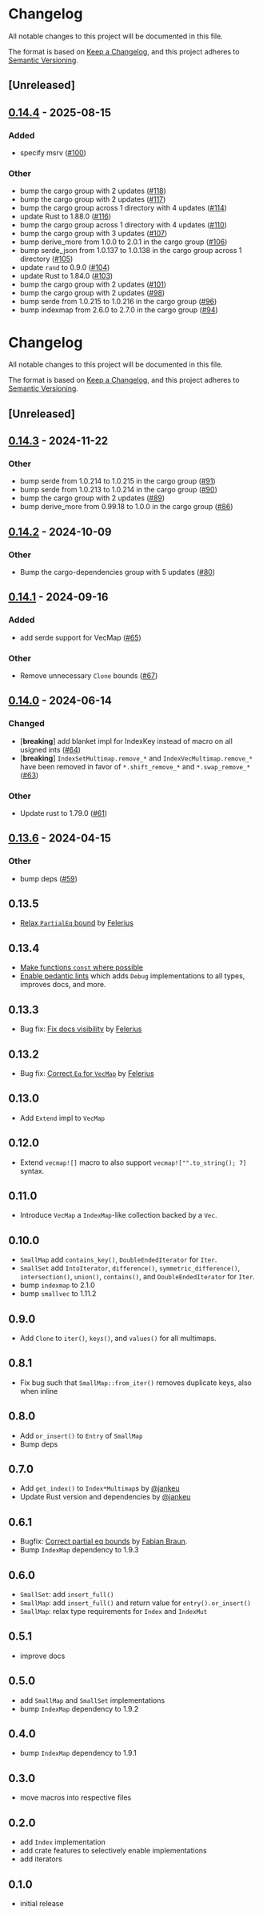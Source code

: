 # Changelog

All notable changes to this project will be documented in this file.

The format is based on [Keep a Changelog](https://keepachangelog.com/en/1.0.0/),
and this project adheres to [Semantic Versioning](https://semver.org/spec/v2.0.0.html).

## [Unreleased]

## [0.14.4](https://github.com/rinde/more_collections/compare/v0.14.3...v0.14.4) - 2025-08-15

### Added

- specify msrv ([#100](https://github.com/rinde/more_collections/pull/100))

### Other

- bump the cargo group with 2 updates ([#118](https://github.com/rinde/more_collections/pull/118))
- bump the cargo group with 2 updates ([#117](https://github.com/rinde/more_collections/pull/117))
- bump the cargo group across 1 directory with 4 updates ([#114](https://github.com/rinde/more_collections/pull/114))
- update Rust to 1.88.0 ([#116](https://github.com/rinde/more_collections/pull/116))
- bump the cargo group across 1 directory with 4 updates ([#110](https://github.com/rinde/more_collections/pull/110))
- bump the cargo group with 3 updates ([#107](https://github.com/rinde/more_collections/pull/107))
- bump derive_more from 1.0.0 to 2.0.1 in the cargo group ([#106](https://github.com/rinde/more_collections/pull/106))
- bump serde_json from 1.0.137 to 1.0.138 in the cargo group across 1 directory ([#105](https://github.com/rinde/more_collections/pull/105))
- update `rand` to 0.9.0 ([#104](https://github.com/rinde/more_collections/pull/104))
- update Rust to 1.84.0 ([#103](https://github.com/rinde/more_collections/pull/103))
- bump the cargo group with 2 updates ([#101](https://github.com/rinde/more_collections/pull/101))
- bump the cargo group with 2 updates ([#98](https://github.com/rinde/more_collections/pull/98))
- bump serde from 1.0.215 to 1.0.216 in the cargo group ([#96](https://github.com/rinde/more_collections/pull/96))
- bump indexmap from 2.6.0 to 2.7.0 in the cargo group ([#94](https://github.com/rinde/more_collections/pull/94))
# Changelog
All notable changes to this project will be documented in this file.

The format is based on [Keep a Changelog](https://keepachangelog.com/en/1.0.0/),
and this project adheres to [Semantic Versioning](https://semver.org/spec/v2.0.0.html).

## [Unreleased]

## [0.14.3](https://github.com/rinde/more_collections/compare/v0.14.2...v0.14.3) - 2024-11-22

### Other

- bump serde from 1.0.214 to 1.0.215 in the cargo group ([#91](https://github.com/rinde/more_collections/pull/91))
- bump serde from 1.0.213 to 1.0.214 in the cargo group ([#90](https://github.com/rinde/more_collections/pull/90))
- bump the cargo group with 2 updates ([#89](https://github.com/rinde/more_collections/pull/89))
- bump derive_more from 0.99.18 to 1.0.0 in the cargo group ([#86](https://github.com/rinde/more_collections/pull/86))

## [0.14.2](https://github.com/rinde/more_collections/compare/v0.14.1...v0.14.2) - 2024-10-09

### Other

- Bump the cargo-dependencies group with 5 updates ([#80](https://github.com/rinde/more_collections/pull/80))

## [0.14.1](https://github.com/rinde/more_collections/compare/v0.14.0...v0.14.1) - 2024-09-16

### Added

- add serde support for VecMap ([#65](https://github.com/rinde/more_collections/pull/65))

### Other

- Remove unnecessary `Clone` bounds ([#67](https://github.com/rinde/more_collections/pull/67))

## [0.14.0](https://github.com/rinde/more_collections/compare/v0.13.6...v0.14.0) - 2024-06-14

### Changed
- [**breaking**] add blanket impl for IndexKey instead of macro on all usigned ints ([#64](https://github.com/rinde/more_collections/pull/64))
- [**breaking**] `IndexSetMultimap.remove_*` and `IndexVecMultimap.remove_*` have been removed in favor of `*.shift_remove_*` and `*.swap_remove_*` ([#63](https://github.com/rinde/more_collections/pull/63))

### Other
- Update rust to 1.79.0 ([#61](https://github.com/rinde/more_collections/pull/61))

## [0.13.6](https://github.com/rinde/more_collections/compare/v0.13.5...v0.13.6) - 2024-04-15

### Other
- bump deps ([#59](https://github.com/rinde/more_collections/pull/59))

## 0.13.5
 - [Relax `PartialEq` bound](https://github.com/rinde/more_collections/pull/53) by [Felerius](https://github.com/Felerius)

## 0.13.4
 - [Make functions `const` where possible](https://github.com/rinde/more_collections/pull/50)
 - [Enable pedantic lints](https://github.com/rinde/more_collections/pull/52/files) which adds `Debug` implementations to all types, improves docs, and more.

## 0.13.3
 - Bug fix: [Fix docs visibility](https://github.com/rinde/more_collections/pull/47) by [Felerius](https://github.com/Felerius)

## 0.13.2
 - Bug fix: [Correct `Eq` for `VecMap`](https://github.com/rinde/more_collections/pull/46) by [Felerius](https://github.com/Felerius)

## 0.13.0
 - Add `Extend` impl to `VecMap`

## 0.12.0
 - Extend `vecmap![]` macro to also support `vecmap!["".to_string(); 7]` syntax.

## 0.11.0
 - Introduce `VecMap` a `IndexMap`-like collection backed by a `Vec`.

## 0.10.0
 - `SmallMap` add `contains_key()`, `DoubleEndedIterator` for `Iter`.
 - `SmallSet` add `IntoIterator`, `difference()`, `symmetric_difference()`, `intersection()`, `union()`,  `contains()`, and `DoubleEndedIterator` for `Iter`.
 - bump `indexmap` to 2.1.0
 - bump `smallvec` to 1.11.2

## 0.9.0
 - Add `Clone` to `iter()`, `keys()`, and `values()` for all multimaps.

## 0.8.1
 - Fix bug such that `SmallMap::from_iter()` removes duplicate keys, also when inline

## 0.8.0
 - Add `or_insert()` to `Entry` of `SmallMap`
 - Bump deps

## 0.7.0
 - Add `get_index()` to `Index*Multimap`s by [@jankeu](https://github.com/jankeu)
 - Update Rust version and dependencies by [@jankeu](https://github.com/jankeu)

## 0.6.1
 - Bugfix: [Correct partial eq bounds](https://github.com/rinde/more_collections/pull/18) by [Fabian Braun](https://github.com/fabian-braun).
 - Bump `IndexMap` dependency to 1.9.3

## 0.6.0
 - `SmallSet`: add `insert_full()`
 - `SmallMap`: add `insert_full()` and return value for `entry().or_insert()`
 - `SmallMap`: relax type requirements for `Index` and `IndexMut`

## 0.5.1
 - improve docs

## 0.5.0
 - add `SmallMap` and `SmallSet` implementations
 - bump `IndexMap` dependency to 1.9.2

## 0.4.0
 - bump `IndexMap` dependency to 1.9.1

## 0.3.0
 - move macros into respective files

## 0.2.0
 - add `Index` implementation
 - add crate features to selectively enable implementations
 - add iterators

## 0.1.0
 - initial release

